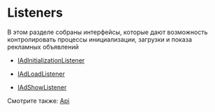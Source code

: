 # Listeners
В этом разделе собраны интерфейсы, которые дают возможность контролировать процессы инициализации, загрузки и показа рекламных объявлений

-   [IAdInitializationListener](IAdInitializationListener/IAdInitializationListener.md)
    
-   [IAdLoadListener](IAdLoadListener/IAdLoadListener.md)
    
-   [IAdShowListener](IAdShowListener/IAdShowListener.md)

Смотрите также: [Api](../api.md)